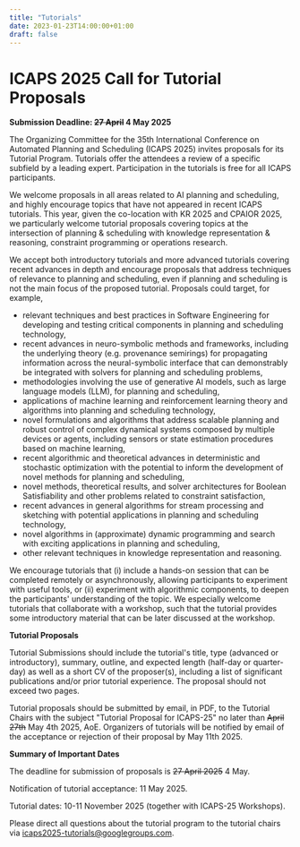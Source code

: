 ```yaml
---
title: "Tutorials"
date: 2023-01-23T14:00:00+01:00
draft: false
---
```


# ICAPS 2025 Call for Tutorial Proposals

**Submission Deadline: ~~27 April~~ 4 May 2025**

The Organizing Committee for the 35th International Conference on Automated Planning and Scheduling (ICAPS 2025) invites proposals for its Tutorial Program. Tutorials offer the attendees a review of a specific subfield by a leading expert. Participation in the tutorials is free for all ICAPS participants.

We welcome proposals in all areas related to AI planning and scheduling, and highly encourage topics that have not appeared in recent ICAPS tutorials. This year, given the co-location with KR 2025 and CPAIOR 2025, we particularly welcome tutorial proposals covering topics at the intersection of planning & scheduling with knowledge representation & reasoning, constraint programming or operations research.

We accept both introductory tutorials and more advanced tutorials covering recent advances in depth and encourage proposals that address techniques of relevance to planning and scheduling, even if planning and scheduling is not the main focus of the proposed tutorial. Proposals could target, for example,

- relevant techniques and best practices in Software Engineering for developing and testing critical components in planning and scheduling technology,
- recent advances in neuro-symbolic methods and frameworks, including the underlying theory (e.g. provenance semirings) for propagating information across the neural-symbolic interface that can demonstrably be integrated with solvers for planning and scheduling problems,
- methodologies involving the use of generative AI models, such as large language models (LLM), for planning and scheduling,
- applications of machine learning and reinforcement learning theory and algorithms into planning and scheduling technology,
- novel formulations and algorithms that address scalable planning and robust control of complex dynamical systems composed by multiple devices or agents, including sensors or state estimation procedures based on machine learning,
- recent algorithmic and theoretical advances in deterministic and stochastic optimization with the potential to inform the development of novel methods for planning and scheduling,
- novel methods, theoretical results, and solver architectures for Boolean Satisfiability and other problems related to constraint satisfaction,
- recent advances in general algorithms for stream processing and sketching with potential applications in planning and scheduling technology,
- novel algorithms in (approximate) dynamic programming and search with exciting applications in planning and scheduling,
- other relevant techniques in knowledge representation and reasoning.

We encourage tutorials that (i) include a hands-on session that can be completed remotely or asynchronously, allowing participants to experiment with useful tools, or (ii) experiment with algorithmic components, to deepen the participants' understanding of the topic. We especially welcome tutorials that collaborate with a workshop, such that the tutorial provides some introductory material that can be later discussed at the workshop.

**Tutorial Proposals**

Tutorial Submissions should include the tutorial's title, type (advanced or introductory), summary, outline, and expected length (half-day or quarter-day) as well as a short CV of the proposer(s), including a list of significant publications and/or prior tutorial experience. The proposal should not exceed two pages.

Tutorial proposals should be submitted by email, in PDF, to the Tutorial Chairs with the subject "Tutorial Proposal for ICAPS-25" no later than ~~April 27th~~ May 4th 2025, AoE. Organizers of tutorials will be notified by email of the acceptance or rejection of their proposal by May 11th 2025.

**Summary of Important Dates**

The deadline for submission of proposals is ~~27 April 2025~~ 4 May.

Notification of tutorial acceptance: 11 May 2025.

Tutorial dates: 10-11 November 2025 (together with ICAPS-25 Workshops).

Please direct all questions about the tutorial program to the tutorial chairs via
[icaps2025-tutorials@googlegroups.com](mailto:icaps2025-tutorials@googlegroups.com).